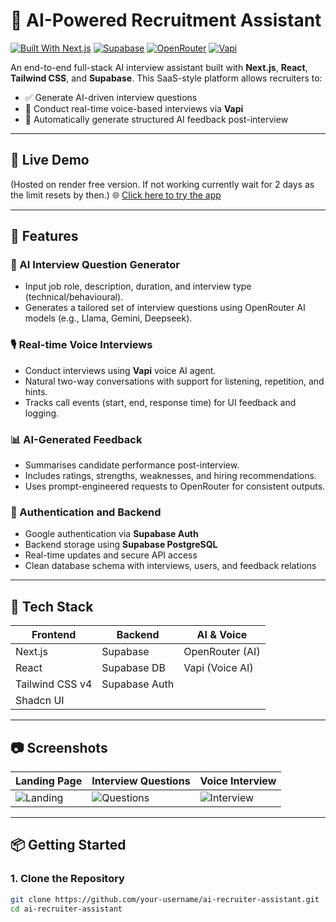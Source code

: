 # 🧠 AI-Powered Recruitment Assistant
[![Built With Next.js](https://img.shields.io/badge/Next.js-black?logo=next.js)](https://nextjs.org/)
[![Supabase](https://img.shields.io/badge/Backend-Supabase-green?logo=supabase)](https://supabase.com/)
[![OpenRouter](https://img.shields.io/badge/AI-OpenRouter-orange)](https://openrouter.ai/)
[![Vapi](https://img.shields.io/badge/Voice-Vapi-purple)](https://www.vapi.ai/)

An end-to-end full-stack AI interview assistant built with **Next.js**, **React**, **Tailwind CSS**, and **Supabase**. This SaaS-style platform allows recruiters to:

- ✅ Generate AI-driven interview questions
- 🎤 Conduct real-time voice-based interviews via **Vapi**
- 📄 Automatically generate structured AI feedback post-interview

---

## 🔗 Live Demo
(Hosted on render free version. If not working currently wait for 2 days as the limit resets by then.)
🌐 [Click here to try the app](https://ai-interviewer-3-3e6p.onrender.com/auth)

---

## 🚀 Features

### 🤖 AI Interview Question Generator
- Input job role, description, duration, and interview type (technical/behavioural).
- Generates a tailored set of interview questions using OpenRouter AI models (e.g., Llama, Gemini, Deepseek).

### 🎙️ Real-time Voice Interviews
- Conduct interviews using **Vapi** voice AI agent.
- Natural two-way conversations with support for listening, repetition, and hints.
- Tracks call events (start, end, response time) for UI feedback and logging.

### 📊 AI-Generated Feedback
- Summarises candidate performance post-interview.
- Includes ratings, strengths, weaknesses, and hiring recommendations.
- Uses prompt-engineered requests to OpenRouter for consistent outputs.


### 🔐 Authentication and Backend
- Google authentication via **Supabase Auth**
- Backend storage using **Supabase PostgreSQL**
- Real-time updates and secure API access
- Clean database schema with interviews, users, and feedback relations

---

## 🧱 Tech Stack

| Frontend       | Backend         | AI & Voice         |
|----------------|-----------------|--------------------|
| Next.js        | Supabase        | OpenRouter (AI)    |
| React          | Supabase DB     | Vapi (Voice AI)    |
| Tailwind CSS v4| Supabase Auth   |                    |
| Shadcn UI      |                 |                    |

---

## 📷 Screenshots

| Landing Page        | Interview Questions     | Voice Interview        |
|---------------------|-------------------------|------------------------|
| ![Landing](https://github.com/user-attachments/assets/508bed9a-ea82-481a-8a31-397cd17dea76)| ![Questions](https://github.com/user-attachments/assets/bc55ae57-dde5-40b8-a653-e1b7d046b5cc)| ![Interview](https://github.com/user-attachments/assets/8bb0ea4d-4faa-489c-b13e-6158490fb382)|



---

## 📦 Getting Started

### 1. Clone the Repository

```bash
git clone https://github.com/your-username/ai-recruiter-assistant.git
cd ai-recruiter-assistant
```
